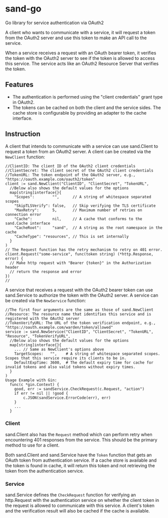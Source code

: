 # sand-go
Go library for service authentication via OAuth2

A client who wants to communicate with a service, it will request a token from the OAuth2 server and use this token to make an API call to the service.

When a service receives a request with an OAuth bearer token, it verifies the token with the OAuth2 server to see if the token is allowed to access this service. The service acts like an OAuth2 Resource Server that verifies the token.

## Features

* The authentication is performed using the "client credentials" grant type in OAuth2.
* The tokens can be cached on both the client and the service sides. The cache store is configurable by providing an adapter to the cache interface.

## Instruction

A client that intends to communicate with a service can use sand.Client to request a token from an OAuth2 server. A client can be created via the `NewClient` function:

```
//ClientID: The client ID of the OAuth2 client credentials
//ClientSecret: The client secret of the OAuth2 client credentials
//TokenURL: The token endpoint of the OAuth2 server, e.g., "https://oauth.example.com/oauth2/token"
client := sand.NewClient("ClientID", "ClientSecret", "TokenURL",
  //Below also shows the default values for the options
  map[string]interface{}{
    "Scopes":        "",      // A string of whitespace separated scopes
    "SkipTLSVerify": false,   // Skip verifying the TLS certificate
    "MaxRetry":      5,       // Maximum number of retries on connection error
    "Cache":         nil,     // A cache that conforms to the sand.Cache interface
    "CacheRoot":     "sand",  // A string as the root namespace in the cache
    "CacheType": "resources", // This is set internally
  }
)
// The Request function has the retry mechanism to retry on 401 error.
client.Request("some-service", func(token string) (*http.Response, error) {
  // Make http request with "Bearer {token}" in the Authorization header
  // return the response and error
})
//
```

A service that receives a request with the OAuth2 bearer token can use sand.Service to authorize the token with the OAuth2 server. A service can be created via the `NewService` function:

```
//The first four arguments are the same as those of sand.NewClient
//Resource: The resource name that identifies this service and is registered with the OAuth2 server
//TokenVerifyURL: The URL of the token verification endpoint, e.g., "https://oauth.example.com/warden/token/allowed"
service := sand.NewService("ClientID", "ClientSecret", "TokenURL", "Resource", "TokenVerifyURL",
  //Below also shows the default values for the options
  map[string]interface{}{
    ... // Same as NewClient's options above
    TargetScopes:   "",    # A string of whitespace separated scopes. Scopes that this service require its clients to be in.
    DefaultExpTime: 3600,  # The default expiry time for cache for invalid tokens and also valid tokens without expiry times.
  }
)
Usage Example with Gin:
  func(c *gin.Context) {
    good, err := sandService.CheckRequest(c.Request, "action")
    if err != nil || !good {
 	    c.JSON(sandService.ErrorCode(err), err)
    }
    ...
  }
```

### Client

sand.Client also has the `Request` method which can perform retry when encountering 401 responses from the service. This should be the primary method to use for a client.

Both sand.Client and sand.Service have the `Token` function that gets an OAuth token from authentication service. If a cache store is available and the token is found in cache, it will return this token and not retrieving the token from the authentication service.

### Service

sand.Service defines the `CheckRequest` function for verifying an http.Request with the authentication service on whether the client token in the request is allowed to communicate with this service. A client's token and the verification result will also be cached if the cache is available.
